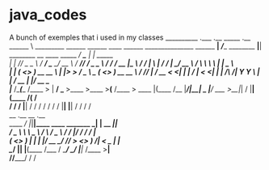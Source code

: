 # java_codes
A bunch of exemples that i used in my classes
__________                                                                             .___                   .__                                     _____       .__             
\______   \ _________    ______  ______   ____   ______ _______________    ______    __| _/____    ________ __|__|    ________ __   ____   _____    _/ ____\____  |  | _____      
 |    |  _//  _ \__  \  /  ___/  \____ \_/ __ \ /  ___//  ___/  _ \__  \  /  ___/   / __ |\__  \  / ____/  |  \  |   / ____/  |  \_/ __ \ /     \   \   __\\__  \ |  | \__  \     
 |    |   (  <_> ) __ \_\___ \   |  |_> >  ___/ \___ \ \___ (  <_> ) __ \_\___ \   / /_/ | / __ \< <_|  |  |  /  |  < <_|  |  |  /\  ___/|  Y Y  \   |  |   / __ \|  |__/ __ \_   
 |______  /\____(____  /____  >  |   __/ \___  >____  >____  >____(____  /____  >  \____ |(____  /\__   |____/|__|   \__   |____/  \___  >__|_|  /   |__|  (____  /____(____  /   
        \/           \/     \/   |__|        \/     \/     \/          \/     \/        \/     \/    |__|               |__|           \/      \/               \/          \/    
             __  .__                            __           .__                                                                                                                  
   ____    _/  |_|__|____     ____   _______  _|  | __  _____|__|                                                                                                                 
  /  _ \   \   __\  \__  \   / ___\ /  _ \  \/ /  |/ / /  ___/  |                                                                                                                 
 (  <_> )   |  | |  |/ __ \_/ /_/  >  <_> )   /|    <  \___ \|  |                                                                                                                 
  \____/    |__| |__(____  /\___  / \____/ \_/ |__|_ \/____  >__|                                                                                                                 
                         \//_____/                  \/     \/                                                                                                                     
